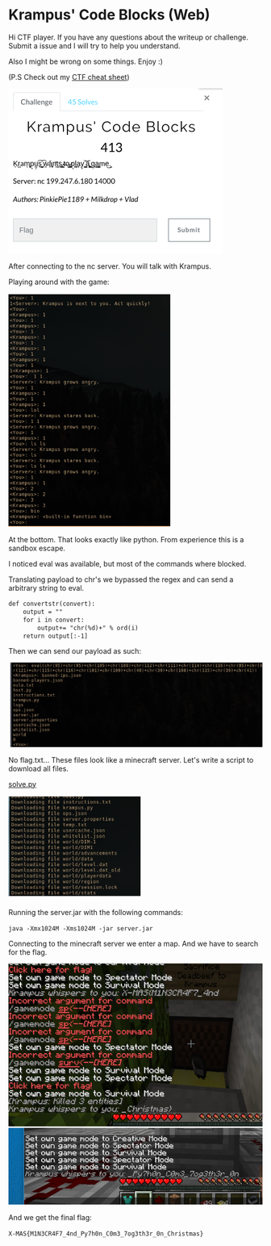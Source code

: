 # Krampus' Code Blocks (Web)

Hi CTF player. If you have any questions about the writeup or challenge. Submit a issue and I will try to help you understand.

Also I might be wrong on some things. Enjoy :)

(P.S Check out my [CTF cheat sheet](https://github.com/flawwan/CTF-Candy))

![alt text](1.png "Chall")

After connecting to the nc server. You will talk with Krampus.

Playing around with the game:

![alt text](2.png "Chall")

At the bottom. That looks exactly like python. From experience this is a sandbox escape.

I noticed eval was available, but most of the commands where blocked.

Translating payload to chr's we bypassed the regex and can send a arbitrary string to eval.

```
def convertstr(convert):
	output = ""
	for i in convert:
		output+= "chr(%d)+" % ord(i)
	return output[:-1]
```
Then we can send our payload as such:

![alt text](3.png "Chall")

No flag.txt... These files look like a minecraft server. Let's write a script to download all files.

[solve.py](solve.py)

![alt text](4.png "Chall")

Running the server.jar with the following commands:

`java -Xmx1024M -Xms1024M -jar server.jar`

Connecting to the minecraft server we enter a map. And we have to search for the flag.

![alt text](flag.png "Chall")
![alt text](flag2.png "Chall")




And we get the final flag:

`X-MAS{M1N3CR4F7_4nd_Py7h0n_C0m3_7og3th3r_0n_Christmas}`
